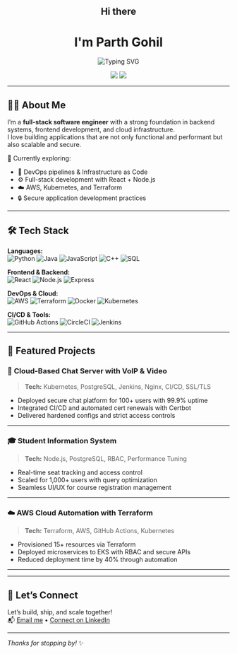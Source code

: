 <h2 align="center">Hi there</h2>
<h1 align="center">I'm Parth Gohil</h1>

<p align="center">
  <img src="https://readme-typing-svg.demolab.com?font=Fira+Code&pause=1000&center=true&vCenter=true&width=600&lines=Full-Stack+Software+Engineer;Cloud+%7C+DevOps+%7C+Scalable-Systems+Developer" alt="Typing SVG" />
</p>

<p align="center">
  <a href="mailto:parth.gohil.work@gmail.com"><img src="https://img.shields.io/badge/Email-%23EA4335.svg?&style=for-the-badge&logo=gmail&logoColor=white" /></a>
  <a href="https://www.linkedin.com/in/parth--gohil/"><img src="https://img.shields.io/badge/LinkedIn-%230077B5.svg?&style=for-the-badge&logo=linkedin&logoColor=white" /></a>
</p>

---

## 👨‍💻 About Me

I’m a **full-stack software engineer** with a strong foundation in backend systems, frontend development, and cloud infrastructure.  
I love building applications that are not only functional and performant but also scalable and secure.

🧠 Currently exploring:  
- 🔄 DevOps pipelines & Infrastructure as Code  
- ⚙️ Full-stack development with React + Node.js  
- ☁️ AWS, Kubernetes, and Terraform  
- 🔒 Secure application development practices

---

## 🛠️ Tech Stack

**Languages:**  
![Python](https://img.shields.io/badge/-Python-3776AB?style=flat-square&logo=python&logoColor=white)
![Java](https://img.shields.io/badge/-Java-007396?style=flat-square&logo=java&logoColor=white)
![JavaScript](https://img.shields.io/badge/-JavaScript-F7DF1E?style=flat-square&logo=javascript&logoColor=black)
![C++](https://img.shields.io/badge/-C++-00599C?style=flat-square&logo=c%2B%2B&logoColor=white)
![SQL](https://img.shields.io/badge/-SQL-4479A1?style=flat-square&logo=mysql&logoColor=white)

**Frontend & Backend:**  
![React](https://img.shields.io/badge/-React-20232A?style=flat-square&logo=react&logoColor=61DAFB)
![Node.js](https://img.shields.io/badge/-Node.js-339933?style=flat-square&logo=node.js&logoColor=white)
![Express](https://img.shields.io/badge/-Express-000000?style=flat-square&logo=express&logoColor=white)

**DevOps & Cloud:**  
![AWS](https://img.shields.io/badge/-AWS-232F3E?style=flat-square&logo=amazon-aws&logoColor=white)
![Terraform](https://img.shields.io/badge/-Terraform-623CE4?style=flat-square&logo=terraform&logoColor=white)
![Docker](https://img.shields.io/badge/-Docker-2496ED?style=flat-square&logo=docker&logoColor=white)
![Kubernetes](https://img.shields.io/badge/-Kubernetes-326CE5?style=flat-square&logo=kubernetes&logoColor=white)

**CI/CD & Tools:**  
![GitHub Actions](https://img.shields.io/badge/-GitHub_Actions-2088FF?style=flat-square&logo=github-actions&logoColor=white)
![CircleCI](https://img.shields.io/badge/-CircleCI-343434?style=flat-square&logo=circleci&logoColor=white)
![Jenkins](https://img.shields.io/badge/-Jenkins-D24939?style=flat-square&logo=jenkins&logoColor=white)


---

## 📂 Featured Projects

### 🔐 **Cloud-Based Chat Server with VoIP & Video**
> **Tech:** Kubernetes, PostgreSQL, Jenkins, Nginx, CI/CD, SSL/TLS  
- Deployed secure chat platform for 100+ users with 99.9% uptime  
- Integrated CI/CD and automated cert renewals with Certbot  
- Delivered hardened configs and strict access controls

---

### 🎓 **Student Information System**
> **Tech:** Node.js, PostgreSQL, RBAC, Performance Tuning  
- Real-time seat tracking and access control  
- Scaled for 1,000+ users with query optimization  
- Seamless UI/UX for course registration management

---

### ☁️ **AWS Cloud Automation with Terraform**
> **Tech:** Terraform, AWS, GitHub Actions, Kubernetes  
- Provisioned 15+ resources via Terraform  
- Deployed microservices to EKS with RBAC and secure APIs  
- Reduced deployment time by 40% through automation

---

<!-- this is commented out, put it once there is enough stats
## 📊 GitHub Stats

<p align="center">
  <img src="https://github-readme-stats.vercel.app/api?username=parth2103&show_icons=true&theme=default" />
  <img src="https://github-readme-streak-stats.herokuapp.com/?user=parth2103&theme=default" />
</p> 
-->

---

## 🔗 Let’s Connect

Let’s build, ship, and scale together!  
📬 [Email me](mailto:parth.gohil.work@gmail.com) • [Connect on LinkedIn](https://www.linkedin.com/in/parth--gohil/)

---
_Thanks for stopping by!_ ✨
